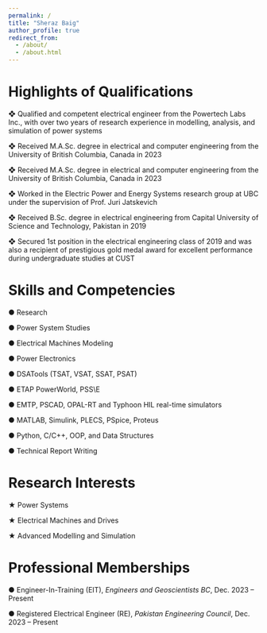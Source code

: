 ```yaml
---
permalink: /
title: "Sheraz Baig"
author_profile: true
redirect_from: 
  - /about/
  - /about.html
---
```


Highlights of Qualifications
======

❖ Qualified and competent electrical engineer from the Powertech Labs Inc., with over two years of research experience in modelling, analysis, and simulation of power systems

❖ Received M.A.Sc. degree in electrical and computer engineering from the University of British Columbia, Canada in 2023

❖ Received M.A.Sc. degree in electrical and computer engineering from the University of British Columbia, Canada in 2023

❖ Worked in the Electric Power and Energy Systems research group at UBC under the supervision of Prof. Juri Jatskevich

❖ Received B.Sc. degree in electrical engineering from Capital University of Science and Technology, Pakistan in 2019

❖ Secured 1st position in the electrical engineering class of 2019 and was also a recipient of prestigious gold medal award for excellent performance during undergraduate studies at CUST

Skills and Competencies
======

  ● Research

  ● Power System Studies

  ● Electrical Machines Modeling

  ● Power Electronics

  ● DSATools (TSAT, VSAT, SSAT, PSAT)

  ● ETAP PowerWorld, PSS\E

  ● EMTP, PSCAD, OPAL-RT and Typhoon HIL real-time simulators

  ● MATLAB, Simulink, PLECS, PSpice, Proteus

  ● Python, C/C++, OOP, and Data Structures

  ● Technical Report Writing

Research Interests
======

  ★ Power Systems

  ★ Electrical Machines and Drives

  ★ Advanced Modelling and Simulation

Professional Memberships
======

● Engineer-In-Training (EIT), *Engineers and Geoscientists BC*, Dec. 2023 – Present

● Registered Electrical Engineer (RE), *Pakistan Engineering Council*, Dec. 2023 – Present
